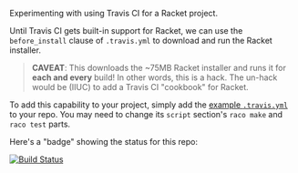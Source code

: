 Experimenting with using Travis CI for a Racket project.

Until Travis CI gets built-in support for Racket, we can use the
`before_install` clause of `.travis.yml` to download and run the
Racket installer.

> **CAVEAT**: This downloads the ~75MB Racket installer and runs it
> for **each and every** build! In other words, this is a hack. The
> un-hack would be (IIUC) to add a Travis CI "cookbook" for Racket.

To add this capability to your project, simply add the
[example `.travis.yml`](https://github.com/greghendershott/travis-racket/blob/master/.travis.yml)
to your repo. You may need to change its `script` section's `raco
make` and `raco test` parts.

Here's a "badge" showing the status for this repo:

[![Build Status](https://travis-ci.org/greghendershott/travis-racket.png)](https://travis-ci.org/greghendershott/travis-racket)
